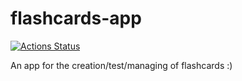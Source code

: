 # flashcards-app
[![Actions Status](https://github.com/{owner}/{repo}/workflows/{workflow_name}/badge.svg)](https://github.com/{owner}/{repo}/actions)

An app for the creation/test/managing of flashcards :)
